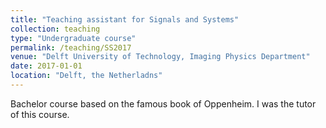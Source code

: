 ```yaml
---
title: "Teaching assistant for Signals and Systems"
collection: teaching
type: "Undergraduate course"
permalink: /teaching/SS2017
venue: "Delft University of Technology, Imaging Physics Department"
date: 2017-01-01
location: "Delft, the Netherladns"
---
```


Bachelor course based on the famous book of Oppenheim. I was the tutor of this course.

